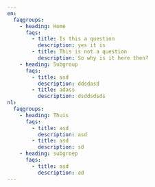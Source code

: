 ```yaml
---
en:
  faqgroups:
    - heading: Home
      faqs:
        - title: Is this a question
          description: y﻿es it is
        - title: This is not a question
          description: So why is it here then?
    - heading: Subgroup
      faqs:
        - title: asd
          description: d﻿dsdasd
        - title: adass
          description: d﻿sddsdsds
nl:
  faqgroups:
    - heading: Thuis
      faqs:
        - title: asd
          description: a﻿sd
        - title: asd
          description: s﻿d
    - heading: subgroep
      faqs:
        - title: asd
          description: a﻿d
---
```

